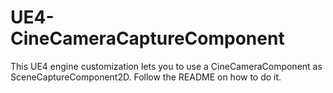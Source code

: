 # UE4-CineCameraCaptureComponent
This UE4 engine customization lets you to use a CineCameraComponent as SceneCaptureComponent2D. Follow the README on how to do it.
